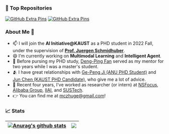 <!--

![header](https://capsule-render.vercel.app/api?type=rect&color=gradient&text=%20%20Hey,%20Bro!%20%20&fontAlign=30&fontSize=30&textBg=true&desc=I'm%20Mingchen.&descAlign=60&descAlignY=50)

-->


### 🧩 Top Repositories

[![GitHub Extra Pins](https://github-readme-stats.vercel.app/api/pin/?username=mczhuge&repo=Kaleido-BERT&theme=rose_pine)](https://github.com/mczhuge/Kaleido-BERT)
[![GitHub Extra Pins](https://github-readme-stats.vercel.app/api/pin/?username=mczhuge&repo=ICON&theme=rose_pine)](https://github.com/mczhuge/ICON)



### About Me 👋
- 📫 I will join the **AI Initiative@KAUST** as a PHD student in 2022 Fall, under the supervision of **[Prof. Juergen Schmidhuber](https://scholar.google.com/citations?user=gLnCTgIAAAAJ&hl=en)**.
- 😄 I’m currently working on **Multimodal Learning** and **Intelligent Agent**.
- 🕺 Before pursing my PHD study, [Deng-Ping Fan](https://dengpingfan.github.io/) served as my mentor for  two years while I was a master's student. 
- 🫂 I have great relationships with [Ge-Peng Ji (ANU PHD Student)](https://github.com/GewelsJI) and [Jun Chen (KAUST PHD Candidate)](https://github.com/junchen14), who give me a lot of advice.
- 🤖 Recent four years, I've worked as researcher (or intern) at [NSFocus](https://nsfocusglobal.com/), [Alibaba Group](https://www.alibaba.com/), [IIAI](https://www.inceptioniai.org/), and [SUSTech](https://www.sustech.edu.cn/en/).
- 👉 You can find me at mczhuge@gmail.com!
 
### 📈 Stats

| <a href="https://github.com/mczhuge/github-readme-stats"><img align="center" src="https://github-readme-stats.vercel.app/api?username=mczhuge&show_icons=true&include_all_commits=true&theme=buefy&hide_border=true" alt="Anurag's github stats" /></a> | <a href="https://github.com/mczhuge/github-readme-stats"><img align="center" src="https://github-readme-stats.vercel.app/api/top-langs/?username=mczhuge&layout=compact&theme=buefy&hide_border=true" /></a> |
| ------------- | ------------- |
